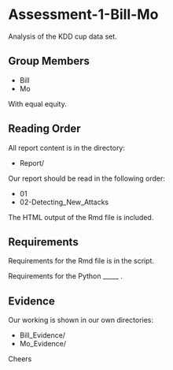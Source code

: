 # Assessment-1-Bill-Mo
Analysis of the KDD cup data set.

## Group Members

* Bill
* Mo

With equal equity.

## Reading Order

All report content is in the directory:

* Report/

Our report should be read in the following order:

* 01
* 02-Detecting_New_Attacks

The HTML output of the Rmd file is included.

## Requirements

Requirements for the Rmd file is in the script.

Requirements for the Python _____ .

## Evidence

Our working is shown in our own directories:

* Bill_Evidence/
* Mo_Evidence/

Cheers
